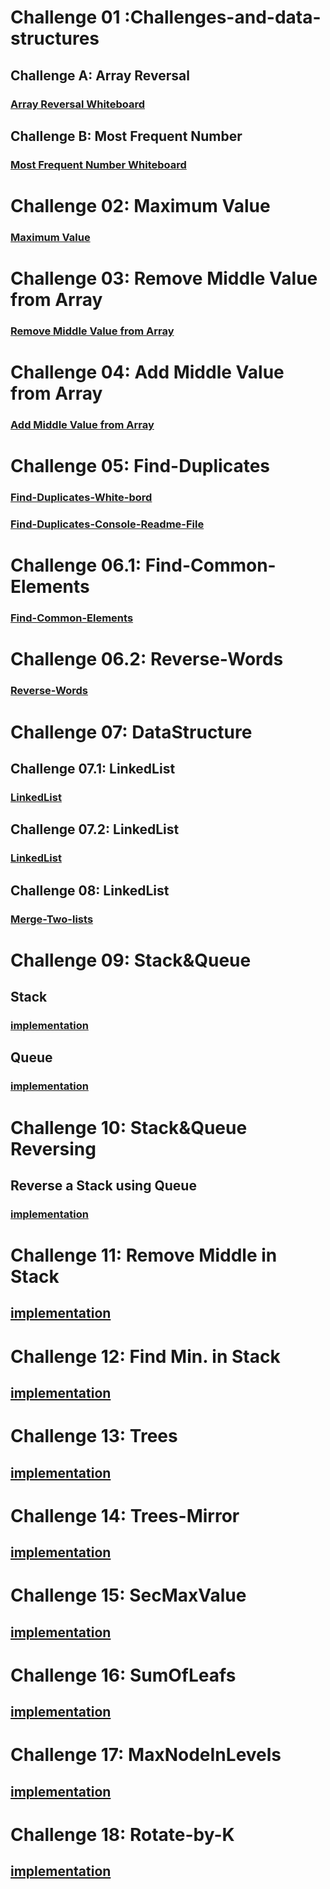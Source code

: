 #  Challenge 01 :Challenges-and-data-structures

## Challenge A: Array Reversal 
### [Array Reversal Whiteboard](https://github.com/raghad0177/challenges-and-data-structures/blob/master/challenges-and-data-structures/whiteboard-challenges/ch1.png "Open Link")

## Challenge B: Most Frequent Number
### [Most Frequent Number Whiteboard](https://github.com/raghad0177/challenges-and-data-structures/blob/master/challenges-and-data-structures/whiteboard-challenges/ch2.png "Open Link")


# Challenge 02: Maximum Value
### [Maximum Value](https://github.com/raghad0177/challenges-and-data-structures/blob/master/challenges-and-data-structures/whiteboard-challenges/ch2.2.png "Open Link")

# Challenge 03: Remove Middle Value from Array
### [Remove Middle Value from Array](https://github.com/raghad0177/challenges-and-data-structures/blob/master/challenges-and-data-structures/whiteboard-challenges/cha3.png "Open Link")

# Challenge 04: Add Middle Value from Array
### [Add Middle Value from Array](https://github.com/raghad0177/challenges-and-data-structures/blob/master/challenges-and-data-structures/whiteboard-challenges/ch.4.png "Open Link")

# Challenge 05: Find-Duplicates
### [Find-Duplicates-White-bord](https://github.com/raghad0177/challenges-and-data-structures/blob/master/challenges-and-data-structures/whiteboard-challenges/ch5.1.png "Open Link")

### [Find-Duplicates-Console-Readme-File](https://github.com/raghad0177/challenges-and-data-structures/tree/Common-Elements/challenges-and-data-structures/Challenges/Find-Duplicates/Find-Duplicates/Readme.md)

# Challenge 06.1: Find-Common-Elements
### [Find-Common-Elements](https://github.com/raghad0177/challenges-and-data-structures/blob/Common-Elements/challenges-and-data-structures/whiteboard-challenges/ch6.png "Open Link")

# Challenge 06.2: Reverse-Words
### [Reverse-Words](https://github.com/raghad0177/challenges-and-data-structures/blob/master/challenges-and-data-structures/whiteboard-challenges/ch6.2.png "Open Link")


# Challenge 07: DataStructure
## Challenge 07.1: LinkedList
### [LinkedList](https://github.com/raghad0177/challenges-and-data-structures/blob/master/challenges-and-data-structures/whiteboard-challenges/ch.7.png "Open Link")
## Challenge 07.2: LinkedList
### [LinkedList](https://github.com/raghad0177/challenges-and-data-structures/blob/master/challenges-and-data-structures/whiteboard-challenges/ch7.22.png "Open Link")
## Challenge 08: LinkedList
### [Merge-Two-lists](https://github.com/raghad0177/challenges-and-data-structures/blob/master/challenges-and-data-structures/whiteboard-challenges/ch7.33.png "Open Link")
# Challenge 09: Stack&Queue
## Stack
### [implementation](https://github.com/raghad0177/challenges-and-data-structures/blob/master/challenges-and-data-structures/whiteboard-challenges/ch9.1.1.png "Open Link")
## Queue
### [implementation](https://github.com/raghad0177/challenges-and-data-structures/blob/master/challenges-and-data-structures/whiteboard-challenges/ch9.2.2.png "Open Link")
# Challenge 10: Stack&Queue Reversing
## Reverse a Stack using Queue
### [implementation](https://github.com/raghad0177/challenges-and-data-structures/blob/master/challenges-and-data-structures/whiteboard-challenges/ch10.1.png "Open Link")
# Challenge 11: Remove Middle in Stack
## [implementation](https://github.com/raghad0177/challenges-and-data-structures/blob/master/challenges-and-data-structures/whiteboard-challenges/ch11.png "Open Link")
# Challenge 12: Find Min. in Stack
## [implementation](https://github.com/raghad0177/challenges-and-data-structures/blob/master/challenges-and-data-structures/whiteboard-challenges/ch12.png "Open Link")
# Challenge 13: Trees
## [implementation](https://github.com/raghad0177/challenges-and-data-structures/blob/master/challenges-and-data-structures/whiteboard-challenges/ch13.png "Open Link")
# Challenge 14: Trees-Mirror
## [implementation](https://github.com/raghad0177/challenges-and-data-structures/blob/master/challenges-and-data-structures/whiteboard-challenges/ch14.png "Open Link")
# Challenge 15: SecMaxValue
## [implementation](https://github.com/raghad0177/challenges-and-data-structures/blob/master/challenges-and-data-structures/whiteboard-challenges/ch15.png "Open Link")
# Challenge 16: SumOfLeafs
## [implementation](https://github.com/raghad0177/challenges-and-data-structures/blob/master/challenges-and-data-structures/whiteboard-challenges/ch16.png "Open Link")
# Challenge 17: MaxNodeInLevels
## [implementation](https://github.com/raghad0177/challenges-and-data-structures/blob/master/challenges-and-data-structures/whiteboard-challenges/ch17.png "Open Link")
# Challenge 18: Rotate-by-K
## [implementation](https://github.com/raghad0177/challenges-and-data-structures/blob/master/challenges-and-data-structures/whiteboard-challenges/ch18.png "Open Link")



